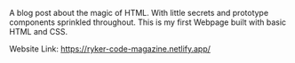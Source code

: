 A blog post about the magic of HTML. With little secrets and prototype components sprinkled throughout.
This is my first Webpage built with basic HTML and CSS.

Website Link:
https://ryker-code-magazine.netlify.app/

